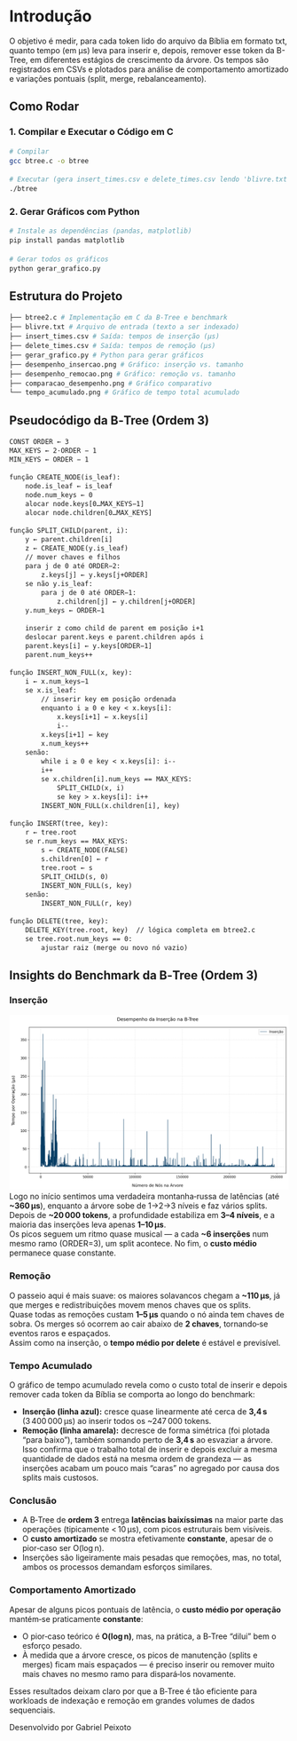 # Introdução

O objetivo é medir, para cada token lido do arquivo da Bíblia em formato txt, quanto tempo (em μs) leva para inserir e, depois, remover esse token da B-Tree, em diferentes estágios de crescimento da árvore. Os tempos são registrados em CSVs e plotados para análise de comportamento amortizado e variações pontuais (split, merge, rebalanceamento).

## Como Rodar

### 1. Compilar e Executar o Código em C

```bash
# Compilar
gcc btree.c -o btree

# Executar (gera insert_times.csv e delete_times.csv lendo 'blivre.txt')
./btree
```
### 2. Gerar Gráficos com Python

```bash
# Instale as dependências (pandas, matplotlib)
pip install pandas matplotlib

# Gerar todos os gráficos
python gerar_grafico.py
```
## Estrutura do Projeto

```bash
├── btree2.c # Implementação em C da B‑Tree e benchmark
├── blivre.txt # Arquivo de entrada (texto a ser indexado)
├── insert_times.csv # Saída: tempos de inserção (μs)
├── delete_times.csv # Saída: tempos de remoção (μs)
├── gerar_grafico.py # Python para gerar gráficos
├── desempenho_insercao.png # Gráfico: inserção vs. tamanho
├── desempenho_remocao.png # Gráfico: remoção vs. tamanho
├── comparacao_desempenho.png # Gráfico comparativo
└── tempo_acumulado.png # Gráfico de tempo total acumulado
```

## Pseudocódigo da B‑Tree (Ordem 3)

```text
CONST ORDER ← 3
MAX_KEYS ← 2·ORDER − 1
MIN_KEYS ← ORDER − 1

função CREATE_NODE(is_leaf):
    node.is_leaf ← is_leaf
    node.num_keys ← 0
    alocar node.keys[0…MAX_KEYS−1]
    alocar node.children[0…MAX_KEYS]

função SPLIT_CHILD(parent, i):
    y ← parent.children[i]
    z ← CREATE_NODE(y.is_leaf)
    // mover chaves e filhos
    para j de 0 até ORDER−2:
        z.keys[j] ← y.keys[j+ORDER]
    se não y.is_leaf:
        para j de 0 até ORDER−1:
            z.children[j] ← y.children[j+ORDER]
    y.num_keys ← ORDER−1

    inserir z como child de parent em posição i+1
    deslocar parent.keys e parent.children após i
    parent.keys[i] ← y.keys[ORDER−1]
    parent.num_keys++

função INSERT_NON_FULL(x, key):
    i ← x.num_keys−1
    se x.is_leaf:
        // inserir key em posição ordenada
        enquanto i ≥ 0 e key < x.keys[i]:
            x.keys[i+1] ← x.keys[i]
            i--
        x.keys[i+1] ← key
        x.num_keys++
    senão:
        while i ≥ 0 e key < x.keys[i]: i--
        i++
        se x.children[i].num_keys == MAX_KEYS:
            SPLIT_CHILD(x, i)
            se key > x.keys[i]: i++
        INSERT_NON_FULL(x.children[i], key)

função INSERT(tree, key):
    r ← tree.root
    se r.num_keys == MAX_KEYS:
        s ← CREATE_NODE(FALSE)
        s.children[0] ← r
        tree.root ← s
        SPLIT_CHILD(s, 0)
        INSERT_NON_FULL(s, key)
    senão:
        INSERT_NON_FULL(r, key)

função DELETE(tree, key):
    DELETE_KEY(tree.root, key)  // lógica completa em btree2.c
    se tree.root.num_keys == 0:
        ajustar raiz (merge ou novo nó vazio)
```

## Insights do Benchmark da B‑Tree (Ordem 3)

### Inserção  

![Inserção](desempenho_insercao.png)
Logo no início sentimos uma verdadeira montanha‑russa de latências (até **~360 μs**), enquanto a árvore sobe de 1→2→3 níveis e faz vários splits.  
Depois de **~20 000 tokens**, a profundidade estabiliza em **3–4 níveis**, e a maioria das inserções leva apenas **1–10 μs**.  
Os picos seguem um ritmo quase musical — a cada **~6 inserções** num mesmo ramo (ORDER=3), um split acontece. No fim, o **custo médio** permanece quase constante.

### Remoção  
O passeio aqui é mais suave: os maiores solavancos chegam a **~110 μs**, já que merges e redistribuições movem menos chaves que os splits.  
Quase todas as remoções custam **1–5 μs** quando o nó ainda tem chaves de sobra. Os merges só ocorrem ao cair abaixo de **2 chaves**, tornando‑se eventos raros e espaçados.  
Assim como na inserção, o **tempo médio por delete** é estável e previsível.

### Tempo Acumulado  
O gráfico de tempo acumulado revela como o custo total de inserir e depois remover cada token da Bíblia se comporta ao longo do benchmark:

- **Inserção (linha azul):** cresce quase linearmente até cerca de **3,4 s** (3 400 000 μs) ao inserir todos os ~247 000 tokens.  
- **Remoção (linha amarela):** decresce de forma simétrica (foi plotada “para baixo”), também somando perto de **3,4 s** ao esvaziar a árvore.  
Isso confirma que o trabalho total de inserir e depois excluir a mesma quantidade de dados está na mesma ordem de grandeza — as inserções acabam um pouco mais “caras” no agregado por causa dos splits mais custosos.

### Conclusão  
- A B‑Tree de **ordem 3** entrega **latências baixíssimas** na maior parte das operações (tipicamente < 10 μs), com picos estruturais bem visíveis.  
- O **custo amortizado** se mostra efetivamente **constante**, apesar de o pior‑caso ser O(log n).  
- Inserções são ligeiramente mais pesadas que remoções, mas, no total, ambos os processos demandam esforços similares.  

### Comportamento Amortizado  
Apesar de alguns picos pontuais de latência, o **custo médio por operação** mantém‑se praticamente **constante**:

- O pior‑caso teórico é **O(log n)**, mas, na prática, a B‑Tree “dilui” bem o esforço pesado.  
- À medida que a árvore cresce, os picos de manutenção (splits e merges) ficam mais espaçados — é preciso inserir ou remover muito mais chaves no mesmo ramo para dispará‑los novamente.

Esses resultados deixam claro por que a B‑Tree é tão eficiente para workloads de indexação e remoção em grandes volumes de dados sequenciais. 

Desenvolvido por Gabriel Peixoto 
